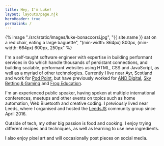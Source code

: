 ```yaml
---
title: Hey, I'm Luke!
layout: layouts/page.njk
heroHeader: true
permalink: /
---
```


{% image "./src/static/images/luke-bonaccorsi.jpg", "{{ site.name }} sat on a red chair, eating a large baguette", "(min-width: 864px) 800px, (min-width: 664px) 600px, 250px" %}

I'm a self-taught software engineer with expertise in building performant services in Go which handle thousands of persistant connections, and building scalable, performant websites using HTML, CSS and JavaScript, as well as a myriad of other technologies. Currently I live near Ayr, Scotland and work for [Pod Point](https://pod-point.com), but have previously worked for [AND Digital](https://and.digital/), [Sky Betting & Gaming](https://www.skybetcareers.com/) and [Frog Education](https://www.frogeducation.com/).

I'm an experienced public speaker, having spoken at multiple international conferences, meetups and other events on topics such as home automation, Web Bluetooth and creative coding. I previously lived near Leeds, where I organised and hosted the [LeedsJS](https://leedsjs.com) community group since April 2016.

Outside of tech, my other big passion is food and cooking. I enjoy trying different recipes and techniques, as well as learning to use new ingredients.

I also enjoy pixel art and will occasionally post pieces on social media.
